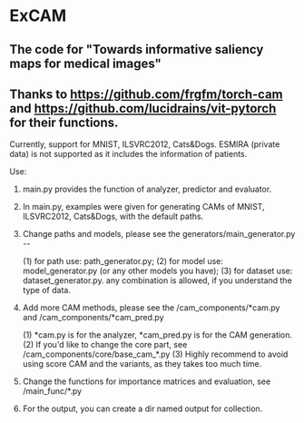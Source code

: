 # ExCAM

## The code for "Towards informative saliency maps for medical images" 

## Thanks to https://github.com/frgfm/torch-cam and https://github.com/lucidrains/vit-pytorch for their functions.

Currently, support for MNIST, ILSVRC2012, Cats&Dogs. ESMIRA (private data) is not supported as it includes the information of patients.

Use:

1. main.py provides the function of analyzer, predictor and evaluator.

2. In main.py, examples were given for generating CAMs of MNIST, ILSVRC2012, Cats&Dogs, with the default paths.

3. Change paths and models, please see the generators/main_generator.py --

    (1) for path use: path_generator.py; 
    (2) for model use: model_generator.py (or any other models you have); 
    (3) for dataset use: dataset_generator.py. 
    any combination is allowed, if you understand the type of data.
 
 4. Add more CAM methods, please see the /cam_components/\*cam.py and  /cam_components/\*cam_pred.py
 
    (1) \*cam.py is for the analyzer, \*cam_pred.py is for the CAM generation. 
    (2) If you'd like to change the core part, see /cam_components/core/base_cam_\*.py 
    (3) Highly recommend to avoid using score CAM and the variants, as they takes too much time. 

5. Change the functions for importance matrices and evaluation, see /main_func/*.py


6. For the output, you can create a dir named output for collection.

